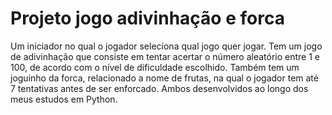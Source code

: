 # Projeto jogo adivinhação e forca

Um iniciador no qual o jogador seleciona qual jogo quer jogar. Tem um jogo de adivinhação que consiste em tentar acertar o número aleatório entre 1 e 100, de acordo com o nível de dificuldade escolhido. Também tem um joguinho da forca, relacionado a nome de frutas, na qual o jogador tem até 7 tentativas antes de ser enforcado. Ambos desenvolvidos ao longo dos meus estudos em Python.